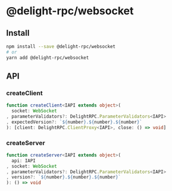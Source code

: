 # @delight-rpc/websocket
## Install
```sh
npm install --save @delight-rpc/websocket
# or
yarn add @delight-rpc/websocket
```

## API
### createClient
```ts
function createClient<IAPI extends object>(
  socket: WebSocket
, parameterValidators?: DelightRPC.ParameterValidators<IAPI>
, expectedVersion?: `${number}.${number}.${number}`
): [client: DelightRPC.ClientProxy<IAPI>, close: () => void]
```

### createServer
```ts
function createServer<IAPI extends object>(
  api: IAPI
, socket: WebSocket
, parameterValidators?: DelightRPC.ParameterValidators<IAPI>
, version?: `${number}.${number}.${number}`
): () => void
```
